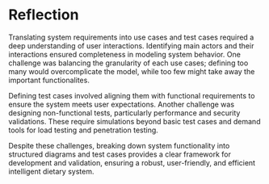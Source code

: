 # Reflection

Translating system requirements into use cases and test cases required a deep understanding of user interactions. Identifying main actors and their interactions ensured completeness in modeling system behavior. One challenge was balancing the granularity of each use cases; defining too many would overcomplicate the model, while too few might take away the important functionalites.

Defining test cases involved aligning them with functional requirements to ensure the system meets user expectations. Another challenge was designing non-functional tests, particularly performance and security validations. These require simulations beyond basic test cases and demand tools for load testing and penetration testing.

Despite these challenges, breaking down system functionality into structured diagrams and test cases provides a clear framework for development and validation, ensuring a robust, user-friendly, and efficient intelligent dietary system.
